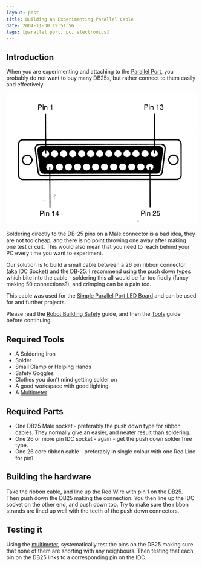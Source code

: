 ```yaml
---
layout: post
title: Building An Experimenting Parallel Cable
date: 2004-11-30 19:51:56
tags: [parallel port, pc, electronics]
---
```

## Introduction

When you are experimenting and attaching to the [Parallel Port](/wiki/parallel_port.html "Parallel Port"), you probably do not want to buy many DB25s, but rather connect to them easily and effectively.

![Parallel port pins](/galleries/gallery-1-common-images/119-parallel.gif)

Soldering directly to the DB-25 pins on a Male connector is a bad idea, they are not too cheap, and there is no point throwing one away after making one test circuit. This would also mean that you need to reach behind your PC every time you want to experiment.

Our solution is to build a small cable between a 26 pin ribbon connector (aka IDC Socket) and the DB-25. I recommend using the push down types which bite into the cable - soldering this all would be far too fiddly (fancy making 50 connections?), and crimping can be a pain too.

This cable was used for the [Simple Parallel Port LED Board](/2004/11/05/simple-parallel-port-led.html) and can be used for  and further projects.

Please read the [Robot Building Safety](/wiki/robot_building_safety.html "Building robots can be dangerous - tips to help your safety") guide, and then the [Tools](/wiki/robot_tools.html "Tools that are often required to get started in robot building") guide before continuing.

## Required Tools

- A Soldering Iron
- Solder
- Small Clamp or Helping Hands
- Safety Goggles
- Clothes you don't mind getting solder on
- A good workspace with good lighting.
- A [Multimeter](/wiki/multimeter.html "MultiMeter")

## Required Parts

- One DB25 Male socket - preferably the push down type for ribbon cables. They normally give an easier, and neater result than soldering.
- One 26 or more pin IDC socket - again - get the push down solder free type.
- One 26 core ribbon cable - preferably in single colour with one Red Line for pin1.

## Building the hardware

Take the ribbon cable, and line up the Red Wire with pin 1 on the DB25. Then push down the DB25 making the connection. You then line up the IDC socket on the other end, and push down too. Try to make sure the ribbon strands are lined up well with the teeth of the push down connectors.

## Testing it

Using the <a href="/wiki/multimeter.html" title="MultiMeter">multimeter</a>, systematically test the pins on the DB25 making sure that none of them are shorting with any neighbours. Then testing that each pin on the DB25 links to a corresponding pin on the IDC.
